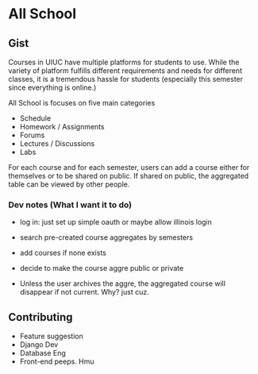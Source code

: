 # All School

## Gist
Courses in UIUC have multiple platforms for students to use.
While the variety of platform fulfills different requirements and needs for different classes, it is a tremendous hassle for students (especially this semester since everything is online.)

All School is focuses on five main categories
- Schedule
- Homework / Assignments
- Forums
- Lectures / Discussions
- Labs

For each course and for each semester, users can add a course either for themselves or to be shared on public. If shared on public, the aggregated table can be viewed by other people.

### Dev notes (What I want it to do)

- log in: just set up simple oauth or maybe allow illinois login
- search pre-created course aggregates by semesters
- add courses if none exists
- decide to make the course aggre public or private

- Unless the user archives the aggre, the aggregated course will disappear if not current. Why? just cuz.

## Contributing

- Feature suggestion
- Django Dev
- Database Eng
- Front-end peeps. 
Hmu